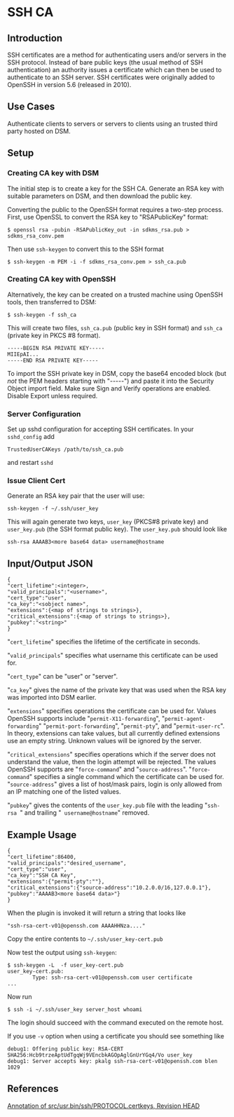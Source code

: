 # SSH CA

## Introduction

SSH certificates are a method for authenticating users and/or servers in the SSH protocol.
Instead of bare public keys (the usual method of SSH authentication) an authority
issues a certificate which can then be used to authenticate to an SSH server.
SSH certificates were originally added to OpenSSH in version 5.6 (released in 2010).

## Use Cases

Authenticate clients to servers or servers to clients using an trusted third party
hosted on DSM.

## Setup

### Creating CA key with DSM

The initial step is to create a key for the SSH CA. Generate an RSA
key with suitable parameters on DSM, and then download the public key.

Converting the public to the OpenSSH format requires a two-step process.
First, use OpenSSL to convert the RSA key to "RSAPublicKey" format:

`$ openssl rsa -pubin -RSAPublicKey_out -in sdkms_rsa.pub > sdkms_rsa_conv.pem`

Then use `ssh-keygen` to convert this to the SSH format

`$ ssh-keygen -m PEM -i -f sdkms_rsa_conv.pem > ssh_ca.pub`

### Creating CA key with OpenSSH

Alternatively, the key can be created on a trusted machine using OpenSSH
tools, then transferred to DSM:

`$ ssh-keygen -f ssh_ca`

This will create two files, `ssh_ca.pub` (public key in SSH format)
and `ssh_ca` (private key in PKCS #8 format).

```
-----BEGIN RSA PRIVATE KEY-----
MIIEpAI...
-----END RSA PRIVATE KEY-----
```

To import the SSH private key in DSM, copy the base64 encoded block
(but *not* the PEM headers starting with "-----") and paste it into
the Security Object import field. Make sure Sign and Verify operations
are enabled. Disable Export unless required.

### Server Configuration

Set up sshd configuration for accepting SSH certificates. In your `sshd_config` add

`TrustedUserCAKeys /path/to/ssh_ca.pub`

and restart `sshd`

### Issue Client Cert

Generate an RSA key pair that the user will use:

`ssh-keygen -f ~/.ssh/user_key`

This will again generate two keys, `user_key` (PKCS#8 private key) and
`user_key.pub` (the SSH format public key). The `user_key.pub` should look like

`ssh-rsa AAAAB3<more base64 data> username@hostname`

## Input/Output JSON

```
{
"cert_lifetime":<integer>,
"valid_principals":"<username>",
"cert_type":"user",
"ca_key":"<sobject name>",
"extensions":{<map of strings to strings>},
"critical_extensions":{<map of strings to strings>},
"pubkey":"<string>"
}
```

"`cert_lifetime`" specifies the lifetime of the certificate in seconds.

"`valid_principals`" specifies what username this certificate can be used for.

"`cert_type`" can be "user" or "server".

"`ca_key`" gives the name of the private key that was used when the RSA key was
imported into DSM earlier.

"`extensions`" specifies operations the certificate can be used for. Values
OpenSSH supports include "`permit-X11-forwarding`", "`permit-agent-forwarding`"
"`permit-port-forwarding`", "`permit-pty`", and "`permit-user-rc`". In theory,
extensions can take values, but all currently defined extensions use an empty
string. Unknown values will be ignored by the server.

"`critical_extensions`" specifies operations which if the server does not
understand the value, then the login attempt will be rejected. The values OpenSSH
supports are "`force-command`" and "`source-address`". "`force-command`" specifies a
single command which the certificate can be used for. "`source-address`" gives a
list of host/mask pairs, login is only allowed from an IP matching one of the
listed values.

"`pubkey`" gives the contents of the `user_key.pub` file with the leading "`ssh-rsa `" and
trailing "` username@hostname`" removed.

## Example Usage

```
{
"cert_lifetime":86400,
"valid_principals":"desired_username",
"cert_type":"user",
"ca_key":"SSH CA Key",
"extensions":{"permit-pty":""},
"critical_extensions":{"source-address":"10.2.0.0/16,127.0.0.1"},
"pubkey":"AAAAB3<more base64 data>"}
}
```

When the plugin is invoked it will return a string that looks like

`"ssh-rsa-cert-v01@openssh.com AAAAHHNza...."`

Copy the entire contents to `~/.ssh/user_key-cert.pub`

Now test the output using `ssh-keygen`:

```
$ ssh-keygen -L  -f user_key-cert.pub
user_key-cert.pub:
        Type: ssh-rsa-cert-v01@openssh.com user certificate
...
```

Now run

`$ ssh -i ~/.ssh/user_key server_host whoami`

The login should succeed with the command executed on the remote host.

If you use `-v` option when using a certificate you should see something like

```
debug1: Offering public key: RSA-CERT SHA256:Hcb9trzeAptUdTgqWj9VEncbkAGOpAglGnUrYGq4/Vo user_key
debug1: Server accepts key: pkalg ssh-rsa-cert-v01@openssh.com blen 1029
```

## References

[Annotation of src/usr.bin/ssh/PROTOCOL.certkeys, Revision HEAD](https://cvsweb.openbsd.org/src/usr.bin/ssh/PROTOCOL.certkeys?annotate=HEAD)